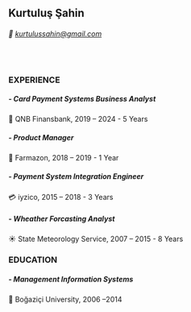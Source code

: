 ## Kurtuluş Şahin
###### 📧 kurtulussahin@gmail.com
<br />

### EXPERIENCE

  ##### - Card Payment Systems Business Analyst 
  🏦 QNB Finansbank, 2019 – 2024 - 5 Years


  ##### - Product Manager 
  🏪 Farmazon, 2018 – 2019 - 1 Year


  ##### - Payment System Integration Engineer 
  💳 iyzico, 2015 – 2018 - 3 Years


  ##### - Wheather Forcasting Analyst 
  ☀️ State Meteorology Service, 2007 – 2015 - 8 Years


### EDUCATION	
  
  ##### - Management Information Systems 
  🏫 Boğaziçi University, 2006 –2014

  
